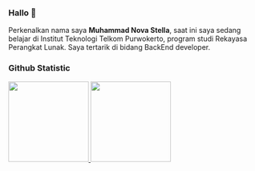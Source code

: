 ### Hallo 👋

<!--
**novastellaa/novastellaa** is a ✨ _special_ ✨ repository because its `README.md` (this file) appears on your GitHub profile.

Here are some ideas to get you started:

- 🔭 I’m currently working on ...
- 🌱 I’m currently learning ...
- 👯 I’m looking to collaborate on ...
- 🤔 I’m looking for help with ...
- 💬 Ask me about ...
- 📫 How to reach me: ...
- 😄 Pronouns: ...
- ⚡ Fun fact: ...
-->

Perkenalkan nama saya **Muhammad Nova Stella**, saat ini saya sedang belajar di Institut Teknologi Telkom Purwokerto, program studi Rekayasa Perangkat Lunak. Saya tertarik di bidang BackEnd developer.

### Github Statistic

<p align="left">
<a href="https://github.com/novastellaa">
  <img height="160em" src="https://github-readme-stats-eight-theta.vercel.app/api?username=novastellaa&show_icons=true&theme=algolia&include_all_commits=true&count_private=true"/>
  <img height="160em" src="https://github-readme-stats-eight-theta.vercel.app/api/top-langs/?username=novastellaa&layout=compact&langs_count=8&theme=algolia"/>
</a>
</p>

